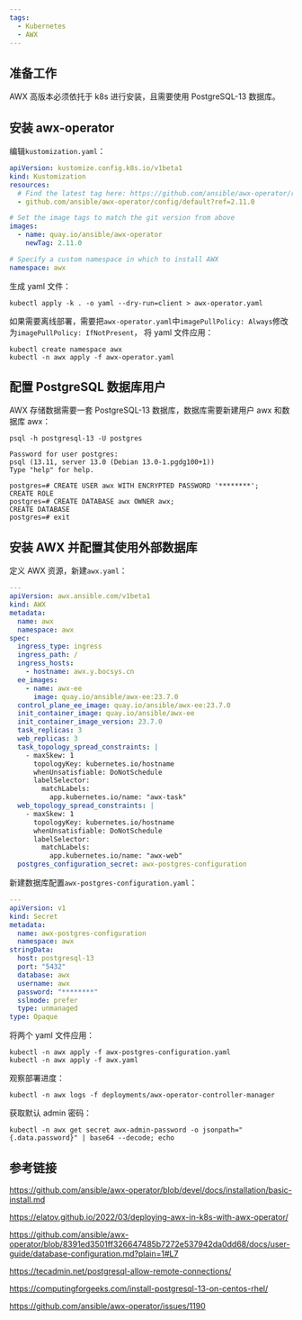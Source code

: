 ```yaml
---
tags:
  - Kubernetes
  - AWX
---
```


## 准备工作

AWX 高版本必须依托于 k8s 进行安装，且需要使用 PostgreSQL-13 数据库。

## 安装 awx-operator

编辑`kustomization.yaml`：

```yaml
apiVersion: kustomize.config.k8s.io/v1beta1
kind: Kustomization
resources:
  # Find the latest tag here: https://github.com/ansible/awx-operator/releases
  - github.com/ansible/awx-operator/config/default?ref=2.11.0

# Set the image tags to match the git version from above
images:
  - name: quay.io/ansible/awx-operator
    newTag: 2.11.0

# Specify a custom namespace in which to install AWX
namespace: awx
```

生成 yaml 文件：

```
kubectl apply -k . -o yaml --dry-run=client > awx-operator.yaml
```

如果需要离线部署，需要把`awx-operator.yaml`中`imagePullPolicy: Always`修改为`imagePullPolicy: IfNotPresent`，
将 yaml 文件应用：

```
kubectl create namespace awx
kubectl -n awx apply -f awx-operator.yaml
```

## 配置 PostgreSQL 数据库用户

AWX 存储数据需要一套 PostgreSQL-13 数据库，数据库需要新建用户 awx 和数据库 awx：

```
psql -h postgresql-13 -U postgres
```

```
Password for user postgres:
psql (13.11, server 13.0 (Debian 13.0-1.pgdg100+1))
Type "help" for help.

postgres=# CREATE USER awx WITH ENCRYPTED PASSWORD '********';
CREATE ROLE
postgres=# CREATE DATABASE awx OWNER awx;
CREATE DATABASE
postgres=# exit
```

## 安装 AWX 并配置其使用外部数据库

定义 AWX 资源，新建`awx.yaml`：

```yaml
---
apiVersion: awx.ansible.com/v1beta1
kind: AWX
metadata:
  name: awx
  namespace: awx
spec:
  ingress_type: ingress
  ingress_path: /
  ingress_hosts:
    - hostname: awx.y.bocsys.cn
  ee_images:
    - name: awx-ee
      image: quay.io/ansible/awx-ee:23.7.0
  control_plane_ee_image: quay.io/ansible/awx-ee:23.7.0
  init_container_image: quay.io/ansible/awx-ee
  init_container_image_version: 23.7.0
  task_replicas: 3
  web_replicas: 3
  task_topology_spread_constraints: |
    - maxSkew: 1
      topologyKey: kubernetes.io/hostname
      whenUnsatisfiable: DoNotSchedule
      labelSelector:
        matchLabels:
          app.kubernetes.io/name: "awx-task"
  web_topology_spread_constraints: |
    - maxSkew: 1
      topologyKey: kubernetes.io/hostname
      whenUnsatisfiable: DoNotSchedule
      labelSelector:
        matchLabels:
          app.kubernetes.io/name: "awx-web"
  postgres_configuration_secret: awx-postgres-configuration
```

新建数据库配置`awx-postgres-configuration.yaml`：

```yaml
---
apiVersion: v1
kind: Secret
metadata:
  name: awx-postgres-configuration
  namespace: awx
stringData:
  host: postgresql-13
  port: "5432"
  database: awx
  username: awx
  password: "********"
  sslmode: prefer
  type: unmanaged
type: Opaque
```

将两个 yaml 文件应用：

```
kubectl -n awx apply -f awx-postgres-configuration.yaml
kubectl -n awx apply -f awx.yaml
```

观察部署进度：

```
kubectl -n awx logs -f deployments/awx-operator-controller-manager
```

获取默认 admin 密码：

```
kubectl -n awx get secret awx-admin-password -o jsonpath="{.data.password}" | base64 --decode; echo
```

## 参考链接

https://github.com/ansible/awx-operator/blob/devel/docs/installation/basic-install.md

https://elatov.github.io/2022/03/deploying-awx-in-k8s-with-awx-operator/

https://github.com/ansible/awx-operator/blob/8391ed3501ff326647485b7272e537942da0dd68/docs/user-guide/database-configuration.md?plain=1#L7

https://tecadmin.net/postgresql-allow-remote-connections/

https://computingforgeeks.com/install-postgresql-13-on-centos-rhel/

https://github.com/ansible/awx-operator/issues/1190

